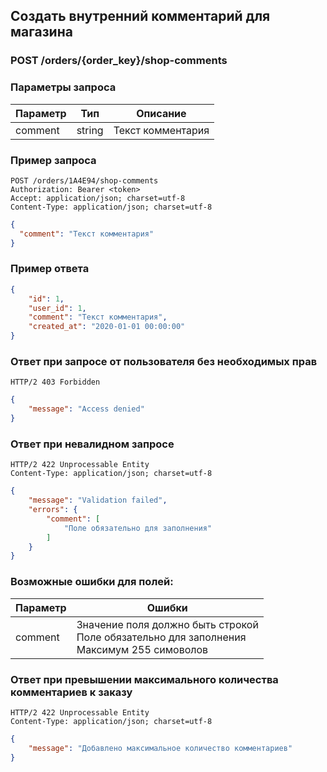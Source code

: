 ## Создать внутренний комментарий для магазина

### POST /orders/{order_key}/shop-comments

### Параметры запроса

|Параметр|Тип|Описание|
|---|---|---|
|comment|string|Текст комментария|

### Пример запроса

```http
POST /orders/1A4E94/shop-comments
Authorization: Bearer <token>
Accept: application/json; charset=utf-8
Content-Type: application/json; charset=utf-8
```
```json
{
  "comment": "Текст комментария"
}
```

### Пример ответа

```json
{
    "id": 1,
    "user_id": 1,
    "comment": "Текст комментария",
    "created_at": "2020-01-01 00:00:00"
}
```

### Ответ при запросе от пользователя без необходимых прав

```http
HTTP/2 403 Forbidden
```
```json
{
    "message": "Access denied"
}
```

### Ответ при невалидном запросе

```http
HTTP/2 422 Unprocessable Entity
Content-Type: application/json; charset=utf-8
```
```json
{
    "message": "Validation failed",
    "errors": {
        "comment": [
            "Поле обязательно для заполнения"
        ]
    }
}
```

### Возможные ошибки для полей:

|Параметр|Ошибки|
|---|---|
|comment|Значение поля должно быть строкой<br>Поле обязательно для заполнения<br>Максимум 255 симоволов|

### Ответ при превышении максимального количества комментариев к заказу

```http
HTTP/2 422 Unprocessable Entity
Content-Type: application/json; charset=utf-8
```
```json
{
    "message": "Добавлено максимальное количество комментариев"
}
```
